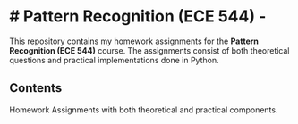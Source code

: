 # # Pattern Recognition (ECE 544) -

This repository contains my homework assignments for the **Pattern Recognition (ECE 544)** course. The assignments consist of both theoretical questions and practical implementations done in Python.

## Contents

 Homework Assignments with both theoretical and practical components.

